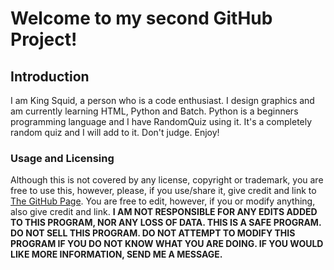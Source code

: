 # Welcome to my second GitHub Project!

## Introduction

I am King Squid, a person who is a code enthusiast. I design graphics and am currently learning HTML, Python and Batch. Python is a beginners programming language and I have RandomQuiz using it. It's a completely random quiz and I will add to it. Don't judge. Enjoy!

### Usage and Licensing
	
Although this is not covered by any license, copyright or trademark, you are free to use this, however, please, if you use/share it, give credit and link to [The GitHub Page](https://king-squid.github.io/RandomQuiz/). You are free to edit, however, if you or modify anything, also give credit and link. <b> I AM NOT RESPONSIBLE FOR ANY EDITS ADDED TO THIS PROGRAM, NOR ANY LOSS OF DATA. THIS IS A SAFE PROGRAM. DO NOT SELL THIS PROGRAM. DO NOT ATTEMPT TO MODIFY THIS PROGRAM IF YOU DO NOT KNOW WHAT YOU ARE DOING. IF YOU WOULD LIKE MORE INFORMATION, SEND ME A MESSAGE. </b>
